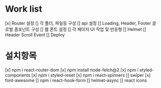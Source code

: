 # Work list
[x] Router 설정
[] 각 폴더, 파일등 구성
[] api 설정
[] Loading, Header, Footer 글로벌 콤포넌트 구성
[] 웹 폰트 설정
[] 각 페이지 UI 작업 및 반응형
[] Helmet
[] Header Scroll Event
[] Deploy

# 설치항목
[x] npm i react-router-dom
[x] npm install node-fetch@2
[x] npm i styled-components
[x] npm i styled-reset
[x] npm i react-spinners
[] swiper
[x] font-awesome
[] npm i react-hook-form
[] helmet-async
[] react icons
